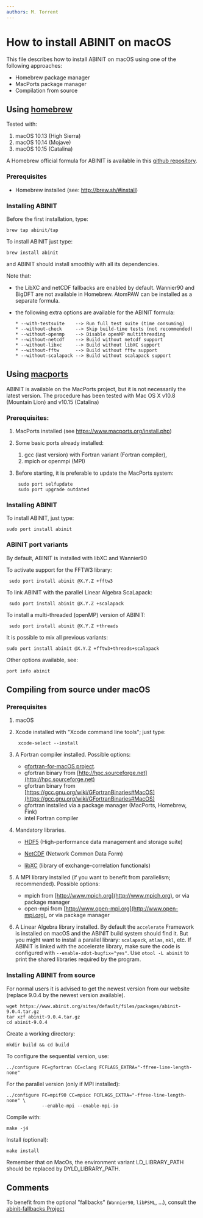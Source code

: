 ```yaml
---
authors: M. Torrent
---
```


# How to install ABINIT on macOS

This file describes how to install ABINIT on macOS using one of the following approaches:

 - Homebrew package manager
 - MacPorts package manager
 - Compilation from source

## Using [homebrew](http://brew.sh)

Tested with:

1. macOS 10.13 (High Sierra)
2. macOS 10.14 (Mojave)
3. macOS 10.15 (Catalina)

A Homebrew official formula for ABINIT is available in this [github repository](https://github.com/abinit/homebrew-tap).

### Prerequisites

- Homebrew installed (see: <http://brew.sh/#install>)

### Installing ABINIT

Before the first installation, type:

    brew tap abinit/tap

To install ABINIT just type:

    brew install abinit

and ABINIT should install smoothly with all its dependencies.

Note that:

* the LibXC and netCDF fallbacks are enabled by default.
  Wannier90 and BigDFT are not available in Homebrew.
  AtomPAW can be installed as a separate formula.

* the following extra options are available for the ABINIT formula:

      * --with-testsuite    --> Run full test suite (time consuming)
      * --without-check     --> Skip build-time tests (not recommended)
      * --without-openmp    --> Disable openMP multithreading
      * --without-netcdf    --> Build without netcdf support
      * --without-libxc     --> Build without libXC support
      * --without-fftw      --> Build without fftw support
      * --without-scalapack --> Build without scalapack support

## Using [macports](http://www.macports.org)

ABINIT is available on the MacPorts project, but it is not necessarily the latest version.
The procedure has been tested with Mac OS X v10.8 (Mountain Lion) and v10.15 (Catalina)

### Prerequisites:

1. MacPorts installed (see <https://www.macports.org/install.php>)

2. Some basic ports already installed:

    1. gcc (last version) with Fortran variant (Fortran compiler),
    2. mpich or openmpi (MPI)

3. Before starting, it is preferable to update the MacPorts system:

        sudo port selfupdate
        sudo port upgrade outdated

### Installing ABINIT

To install ABINIT, just type:

    sudo port install abinit

### ABINIT port variants

By default, ABINIT is installed with libXC and Wannier90

To activate support for the FFTW3 library:

     sudo port install abinit @X.Y.Z +fftw3

To link ABINIT with the parallel Linear Algebra ScaLapack:

     sudo port install abinit @X.Y.Z +scalapack

To install a multi-threaded (openMP) version of ABINIT:

     sudo port install abinit @X.Y.Z +threads

It is possible to mix all previous variants:

    sudo port install abinit @X.Y.Z +fftw3+threads+scalapack

Other options available, see:

    port info abinit

## Compiling from source under macOS

### Prerequisites

1. macOS

2. Xcode installed with "Xcode command line tools"; just type:

        xcode-select --install

3. A Fortran compiler installed. Possible options:

      - [gfortran-for-macOS project](https://github.com/fxcoudert/gfortran-for-macOS/releases).
      - gfortran binary from [http://hpc.sourceforge.net](http://hpc.sourceforge.net)
      - gfortran binary from [https://gcc.gnu.org/wiki/GFortranBinaries#MacOS](https://gcc.gnu.org/wiki/GFortranBinaries#MacOS)
      - gfortran installed via a package manager (MacPorts, Homebrew, Fink)
      - intel Fortran compiler

4. Mandatory libraries.

      - [HDF5](https://www.hdfgroup.org/solutions/hdf5/)
        (High-performance data management and storage suite)

      - [NetCDF](https://www.unidata.ucar.edu/software/netcdf/)
        (Network Common Data Form) 
      - [libXC](https://tddft.org/programs/libxc/download/) (library of exchange-correlation functionals)

5. A MPI library installed (if you want to benefit from parallelism; recommended).
   Possible options:

      - mpich from [http://www.mpich.org](http://www.mpich.org), or via package manager
      - open-mpi from [http://www.open-mpi.org](http://www.open-mpi.org), or via package manager

6. A Linear Algebra library installed.
   By default the `accelerate` Framework is installed on macOS and the ABINIT build system should find it.
   But you might want to install a parallel library: `scalapack`, `atlas`, `mkl`, etc.
   If ABINIT is linked with the accelerate library, make sure the code is configured with
   `--enable-zdot-bugfix="yes"`. 
   Use `otool -L abinit` to print the shared libraries required by the program.

### Installing ABINIT from source

For normal users it is advised to get the newest version from our website (replace 9.0.4 by the newest version available).

    wget https://www.abinit.org/sites/default/files/packages/abinit-9.0.4.tar.gz
    tar xzf abinit-9.0.4.tar.gz
    cd abinit-9.0.4

Create a working directory:

    mkdir build && cd build

To configure the sequential version, use:

    ../configure FC=gfortran CC=clang FCFLAGS_EXTRA="-ffree-line-length-none"

For the parallel version (only if MPI installed):

    ../configure FC=mpif90 CC=mpicc FCFLAGS_EXTRA="-ffree-line-length-none" \
                 --enable-mpi --enable-mpi-io

Compile with:

    make -j4

Install (optional):

    make install

Remember that on MacOs, the environment variant LD_LIBRARY_PATH should be replaced by DYLD_LIBRARY_PATH.

## Comments

To benefit from the optional "fallbacks" (`Wannier90`, `libPSML`, ...),
consult the [abinit-fallbacks Project](https://gitlab.abinit.org/buildbot/abinit-fallbacks)
